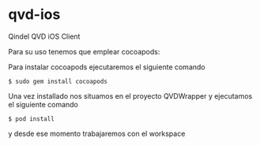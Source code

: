 qvd-ios
=======

Qindel QVD iOS Client

Para su uso tenemos que emplear cocoapods:

Para instalar cocoapods ejecutaremos el siguiente comando

`$ sudo gem install cocoapods`

Una vez installado nos situamos en el proyecto QVDWrapper y ejecutamos el siguiente comando

`$ pod install`

y desde ese momento trabajaremos con el workspace